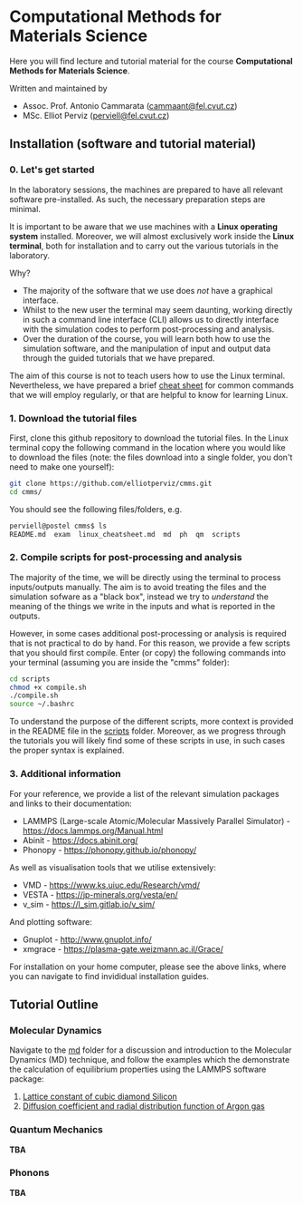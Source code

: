 # Computational Methods for Materials Science
Here you will find lecture and tutorial material for the course **Computational Methods for Materials Science**.


<!--"Some words of an introduction to the course here"-->

Written and maintained by<br>
- Assoc. Prof. Antonio Cammarata (cammaant@fel.cvut.cz)<br>
- MSc. Elliot Perviz (perviell@fel.cvut.cz)<br>

## Installation (software and tutorial material)

### 0. Let's get started
In the laboratory sessions, the machines are prepared to have all relevant software pre-installed. As such, the necessary preparation steps are minimal.

It is important to be aware that we use machines with a **Linux operating system** installed. Moreover, we will almost exclusively work inside the **Linux terminal**, both for installation and to carry out the various tutorials in the laboratory.

Why?
- The majority of the software that we use does *not* have a graphical interface.
- Whilst to the new user the terminal may seem daunting, working directly in such a command line interface (CLI) allows us to directly interface with the simulation codes to perform post-processing and analysis.
- Over the duration of the course, you will learn both how to use the simulation software, and the manipulation of input and output data through the guided tutorials that we have prepared.

The aim of this course is not to teach users how to use the Linux terminal. Nevertheless, we have prepared a brief [cheat sheet](linux_cheatsheet.md) for common commands that we will employ regularly, or that are helpful to know for learning Linux.

### 1. Download the tutorial files
First, clone this github repository to download the tutorial files. In the Linux terminal copy the following command in the location where you would like to download the files (note: the files download into a single folder, you don't need to make one yourself):
```bash
git clone https://github.com/elliotperviz/cmms.git
cd cmms/
```

You should see the following files/folders, e.g.
```bash
perviell@postel cmms$ ls
README.md  exam  linux_cheatsheet.md  md  ph  qm  scripts
```

### 2. Compile scripts for post-processing and analysis
The majority of the time, we will be directly using the terminal to process inputs/outputs manually. The aim is to avoid treating the files and the simulation sofware as a "black box", instead we try to *understand* the meaning of the things we write in the inputs and what is reported in the outputs.

However, in some cases additional post-processing or analysis is required that is not practical to do by hand. For this reason, we provide a few scripts that you should first compile. Enter (or copy) the following commands into your terminal (assuming you are inside the "cmms" folder):
```bash
cd scripts
chmod +x compile.sh
./compile.sh
source ~/.bashrc
```

To understand the purpose of the different scripts, more context is provided in the README file in the [scripts](scripts/) folder. Moreover, as we progress through the tutorials you will likely find some of these scripts in use, in such cases the proper syntax is explained.

### 3. Additional information

For your reference, we provide a list of the relevant simulation packages and links to their documentation:
- LAMMPS (Large-scale Atomic/Molecular Massively Parallel Simulator) - https://docs.lammps.org/Manual.html
- Abinit - https://docs.abinit.org/
- Phonopy - https://phonopy.github.io/phonopy/

As well as visualisation tools that we utilise extensively:
- VMD - https://www.ks.uiuc.edu/Research/vmd/
- VESTA - https://jp-minerals.org/vesta/en/
- v_sim - https://l_sim.gitlab.io/v_sim/

And plotting software:
- Gnuplot - http://www.gnuplot.info/
- xmgrace - https://plasma-gate.weizmann.ac.il/Grace/

For installation on your home computer, please see the above links, where you can navigate to find invididual installation guides.

## Tutorial Outline

### Molecular Dynamics

Navigate to the [md](md/) folder for a discussion and introduction to the Molecular Dynamics (MD) technique, and follow the examples which the demonstrate the calculation of equilibrium properties using the LAMMPS software package:
1) [Lattice constant of cubic diamond Silicon](md/silicon)
2) [Diffusion coefficient and radial distribution function of Argon gas](md/argon)

### Quantum Mechanics

**TBA**

### Phonons

**TBA**

